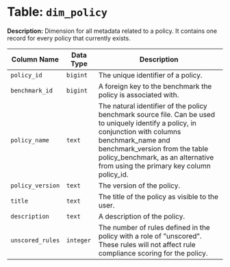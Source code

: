 # Table: `dim_policy`

**Description:** Dimension for all metadata related to a policy. It contains one record for every policy that currently exists.


| Column Name | Data Type | Description |
|-------------|-----------|-------------|
| `policy_id` | `bigint` | The unique identifier of a policy. |
| `benchmark_id` | `bigint` | A foreign key to the benchmark the policy is associated with. |
| `policy_name` | `text` | The natural identifier of the policy benchmark source file. Can be used to uniquely identify a policy, in conjunction with columns benchmark_name and benchmark_version from the table policy_benchmark, as an alternative from using the primary key column policy_id. |
| `policy_version` | `text` | The version of the policy. |
| `title` | `text` | The title of the policy as visible to the user. |
| `description` | `text` | A description of the policy. |
| `unscored_rules` | `integer` | The number of rules defined in the policy with a role of "unscored". These rules will not affect rule compliance scoring for the policy. |